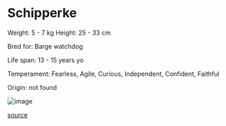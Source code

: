 # Schipperke

Weight: 5 - 7 kg
Height: 25 - 33 cm

Bred for: Barge watchdog

Life span: 13 - 15 years yo

Temperament: Fearless, Agile, Curious, Independent, Confident, Faithful

Origin: not found

![image](https://cdn2.thedogapi.com/images/SyBvVgc47_1280.jpg)

[source](https://api.thedogapi.com/v1/breeds/216)
